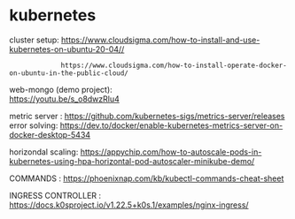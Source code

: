 # kubernetes
cluster setup: 
                <https://www.cloudsigma.com/how-to-install-and-use-kubernetes-on-ubuntu-20-04//>

                 https://www.cloudsigma.com/how-to-install-operate-docker-on-ubuntu-in-the-public-cloud/



web-mongo (demo project):     
            https://youtu.be/s_o8dwzRlu4


metric server :   https://github.com/kubernetes-sigs/metrics-server/releases
              error solving:   https://dev.to/docker/enable-kubernetes-metrics-server-on-docker-desktop-5434

horizondal scaling:  https://appychip.com/how-to-autoscale-pods-in-kubernetes-using-hpa-horizontal-pod-autoscaler-minikube-demo/



COMMANDS  :       https://phoenixnap.com/kb/kubectl-commands-cheat-sheet

  
  INGRESS CONTROLLER :    https://docs.k0sproject.io/v1.22.5+k0s.1/examples/nginx-ingress/
